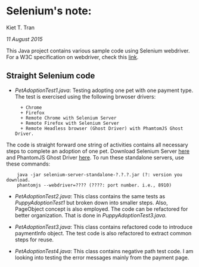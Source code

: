 # Selenium's note:
Kiet T. Tran

_11 August 2015_

This Java project contains various sample code using Selenium webdriver.
For a W3C specification on webdriver, check this [link](https://w3c.github.io/webdriver/webdriver-spec.html "W3C WebDriver").

## Straight Selenium code

- _PetAdoptionTest1.java_: Testing adopting one pet with one payment type. The test is exercised
using the following brwoser drivers:

		+ Chrome
		+ Firefox 
		+ Remote Chrome with Selenium Server
		+ Remote Firefox with Selenium Server
		+ Remote Headless browser (Ghost Driver) with PhamtomJS Ghost Driver.
		
The code is straight forward one string of activities contains all necessary steps to complete
an adoption of one pet. Download Selenium Server [here](http://www.seleniumhq.org/download/ "Selenium Server") and PhantomJS Ghost Driver [here](http://phantomjs.org/ "PhantomJS"). To run these standalone servers, use these commands:

		java -jar selenium-server-standalone-?.?.?.jar (?: version you download.
		phantomjs --webdriver=???? (????: port number. i.e., 8910)
		
- _PetAdoptionTest2.java_: This class contains the same tests as _PuppyAdoptionTest1_ but broken down into smaller steps. Also, PageObject concept is also employed. The code can be refactored for better organization. That is done in _PuppyAdoptionTest3.java_.

- _PetAdoptionTest3.java_: This class contains refactored code to introduce paymentInfo object. The test code is also refactored to extract common steps for reuse.

- _PetAdoptionTest4.java_: This class contains negative path test code. I am looking into testing the error messages mainly from the payment page.

